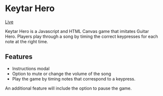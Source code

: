 # Keytar Hero
[Live](https://linkedlists.github.io/js/)

Keytar Hero is a Javascript and HTML Canvas game that imitates Guitar Hero. Players play through a song by timing the correct keypresses for each note at the right time.

## Features
* Instructions modal
* Option to mute or change the volume of the song
* Play the game by timing notes that correspond to a keypress.

An additional feature will include the option to pause the game.
